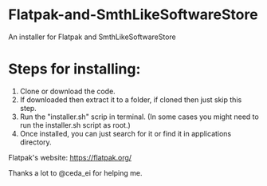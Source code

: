 # Flatpak-and-SmthLikeSoftwareStore
  An installer for Flatpak and SmthLikeSoftwareStore

# Steps for installing:
1) Clone or download the code.
2) If downloaded then extract it to a folder, if cloned then just skip this step.
3) Run the "installer.sh" scrip in terminal. (In some cases you might need to run the installer.sh script as root.)
4) Once installed, you can just search for it or find it in applications directory.

Flatpak's website: https://flatpak.org/

Thanks a lot to @ceda_ei for helping me.
